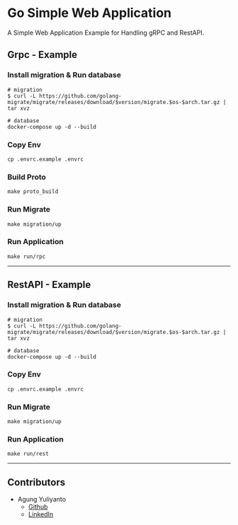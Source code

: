 Go Simple Web Application
===========================================
A Simple Web Application Example for Handling gRPC and RestAPI.

## Grpc - Example

### Install migration & Run database
```shell
# migration
$ curl -L https://github.com/golang-migrate/migrate/releases/download/$version/migrate.$os-$arch.tar.gz | tar xvz

# database
docker-compose up -d --build
```

### Copy Env
```shell
cp .envrc.example .envrc
```

### Build Proto
```shell
make proto_build
```

### Run Migrate
```shell
make migration/up
```

### Run Application
```shell
make run/rpc
```

---

## RestAPI - Example

### Install migration & Run database
```shell
# migration
$ curl -L https://github.com/golang-migrate/migrate/releases/download/$version/migrate.$os-$arch.tar.gz | tar xvz

# database
docker-compose up -d --build
```

### Copy Env
```shell
cp .envrc.example .envrc
```

### Run Migrate
```shell
make migration/up
```

### Run Application
```shell
make run/rest
```

---

## Contributors
* Agung Yuliyanto
    * [Github](https://github.com/agung96tm)
    * [LinkedIn](https://www.linkedin.com/in/agung96tm/)

